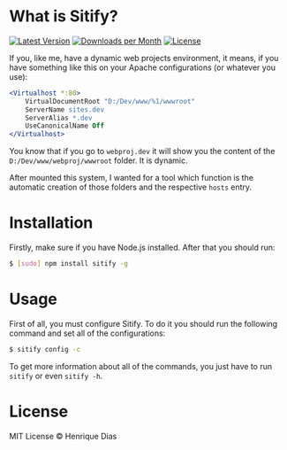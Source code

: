 # What is Sitify? 

[![Latest Version](https://img.shields.io/npm/v/sitify.svg?style=flat-square)](https://www.npmjs.com/package/sitify) 
[![Downloads per Month](https://img.shields.io/npm/dm/localeval.svg?style=flat-square)](https://www.npmjs.com/package/sitify)
[![License](https://img.shields.io/npm/l/express.svg?style=flat-square)](http://opensource.org/licenses/MIT)

If you, like me, have a dynamic web projects environment, it means, if you have something like this on your Apache configurations (or whatever you use):

```Apache
<Virtualhost *:80>
    VirtualDocumentRoot "D:/Dev/www/%1/wwwroot"
    ServerName sites.dev
    ServerAlias *.dev
    UseCanonicalName Off
</Virtualhost>
```

You know that if you go to ```webproj.dev``` it will show you the content of the ```D:/Dev/www/webproj/wwwroot``` folder. It is dynamic.

After mounted this system, I wanted for a tool which function is the automatic creation of those folders and the respective ```hosts``` entry.

# Installation

Firstly, make sure if you have Node.js installed. After that you should run:

```bash
$ [sudo] npm install sitify -g
```

# Usage

First of all, you must configure Sitify. To do it you should run the following command and set all of the configurations:

```bash
$ sitify config -c
```

To get more information about all of the commands, you just have to run ```sitify``` or even ```sitify -h```.

# License

MIT License © Henrique Dias
